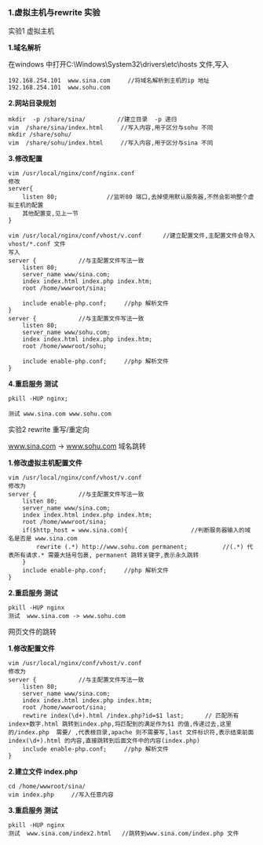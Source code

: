 ### 1.虚拟主机与rewrite 实验

实验1 虚拟主机

**1.域名解析**

在windows 中打开C:\Windows\System32\drivers\etc\hosts 文件,写入

```
192.168.254.101  www.sina.com     //将域名解析到主机的ip 地址
192.168.254.101  www.sohu.com     
```

**2.网站目录规划**

```
mkdir  -p /share/sina/         //建立目录  -p 递归
vim  /share/sina/index.html     //写入内容,用于区分与sohu 不同
mkdir /share/sohu/
vim  /share/sohu/index.html     //写入内容,用于区分与sina 不同
```

**3.修改配置**

```
vim /usr/local/nginx/conf/nginx.conf
修改
server{										
	listen 80;				//监听80 端口,去掉使用默认服务器,不然会影响整个虚拟主机的配置
	其他配置变,见上一节
}

vim /usr/local/nginx/conf/vhost/v.conf		//建立配置文件,主配置文件会导入 vhost/*.conf 文件
写入
server {			//与主配置文件写法一致
	listen 80;
	server_name www/sina.com;
	index index.html index.php index.htm;
	root /home/wwwroot/sina;
	
	include enable-php.conf;	 //php 解析文件
}
server {			//与主配置文件写法一致
	listen 80;
	server_name www/sohu.com;
	index index.html index.php index.htm;
	root /home/wwwroot/sohu;
	
	include enable-php.conf;	 //php 解析文件
}
```

**4.重启服务 测试**

```
pkill -HUP nginx;

测试 www.sina.com www.sohu.com
```

实验2 rewrite 重写/重定向

www.sina.com  ->  www.sohu.com   域名跳转

**1.修改虚拟主机配置文件**

```
vim /usr/local/nginx/conf/vhost/v.conf
修改为
server {			//与主配置文件写法一致
	listen 80;
	server_name www/sina.com;
	index index.html index.php index.htm;
	root /home/wwwroot/sina;
	if($http_host = www.sina.com){					//判断服务器输入的域名是否是 www.sina.com
		rewrite (.*) http://www.sohu.com permanent;          //(.*) 代表所有请求.* 需要大括号包裹, permanent 跳转关键字,表示永久跳转
	}
	include enable-php.conf;	 //php 解析文件
}

```

**2.重启服务 测试**

```
pkill -HUP nginx
测试  www.sina.com -> www.sohu.com
```

网页文件的跳转

**1.修改配置文件**

```
vim /usr/local/nginx/conf/vhost/v.conf
修改为
server {			//与主配置文件写法一致
	listen 80;
	server_name www/sina.com;
	index index.html index.php index.htm;
	root /home/wwwroot/sina;
	rewtire index(\d+).html /index.php?id=$1 last;      // 匹配所有index+数字.html 跳转到index.php,将匹配到的满足作为$1 的值,传递过去,这里的/index.php  需要/ ,代表根目录,apache 则不需要写,last 文件标识符,表示结束前面index(\d+).html 的内容,直接跳转到后面文件中的内容(index.php)
	include enable-php.conf;	 //php 解析文件
}
```

**2.建立文件 index.php**

```
cd /home/wwwroot/sina/
vim index.php     //写入任意内容
```

**3.重启服务 测试**

```
pkill -HUP nginx
测试  www.sina.com/index2.html   //跳转到www.sina.com/index.php 文件
```

